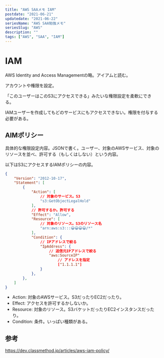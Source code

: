 ```yaml
---
title: "AWS SAAメモ IAM"
postdate: "2021-06-21"
updatedate: "2021-06-22"
seriesName: "AWS SAA勉強メモ"
seriesSlug: "AWS"
description: ""
tags: ["AWS", "SAA", "IAM"]
---
```


# IAM

AWS Identity and Access Managementの略。アイアムと読む。

アカウントや権限を設定。

「このユーザーはこのS3にアクセスできる」みたいな権限設定を柔軟にできる。

IAMユーザーを作成してもどのサービスにもアクセスできない。権限を付与する必要がある。

## AIMポリシー

具体的な権限設定内容。JSONで書く。ユーザー、対象のAWSサービス、対象のリソースを並べ、許可する（もしくはしない）という内容。

以下はS3にアクセスするIAMポリシーの内容。

```json
{
	"Version": "2012-10-17",
	"Statement": [
		{
			"Action": [
				// 対象のサービス。S3
				"s3:GetObjectLegalHold"
			],
			// 許可するか。許可する
			"Effect": "Allow",
			"Resource": [
				// 対象のリソース。S3のリソース名
				"arn:aws:s3:::😀😀😀😀/*"
			],
			"Condition": {
				// IPアドレスで絞る
				"IpAddress": {
					// 送信元IPアドレスで絞る
					"aws:SourceIP"
						// アドレスを指定
						["1.1.1.1"]
				}
			},
		},
	]
}
```

- Action: 対象のAWSサービス。S3だったりEC2だったり。
- Effect: アクセスを許可するかしないか。
- Resource: 対象のリソース。S3バケットだったりEC2インスタンスだったり。
- Condition: 条件。いっぱい種類がある。

## 参考

https://dev.classmethod.jp/articles/aws-iam-policy/